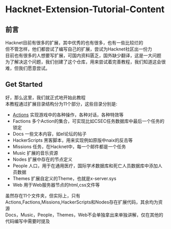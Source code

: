 # Hacknet-Extension-Tutorial-Content

## 前言  
Hacknet目前有很多的扩展，其中优秀的也有很多，也有一些比较烂的  
但不管怎样，他们都尝试了编写自己的扩展，尝试为Hacknet社区出一份力  
目前也有很多的人想要写扩展，可国内资料匮乏，国外缺少翻译，这是一大问题  
为了解决这个问题，我们创建了这个仓库，用来尝试着完善教程，我们知道这会很难，但我们愿意尝试。

## Get Started  
好，那么这里，我们就正式地开始此教程  
本教程通过扩展目录结构分为11个部分，这些目录分别是:  
- [Actions](./Actions.md) 实现游戏中的各种操作，各种对话，各种特效等  
- Factions 多个Action的集合，可实现比如CSEC任务数据库中最后一个任务的锁定  
- Docs 一些文本内容，如el论坛的帖子  
- HackerScripts 黑客脚本，用来实现例如原版中naix的反击等  
- Missions 任务，在Hacknet中，每一个邮件都是一个任务  
- Music 扩展的音乐资源
- Nodes 扩展中存在的节点定义
- People 人口，用于在通用医疗，国际学术数据库和死亡人员数据库中添加人员数据
- Themes 扩展自定义的Theme，也就是x-server.sys
- Web 用于Web服务器节点的html,css文件等  

虽然存在11个文件夹，但实际上，只有Actions,Factions,Missions,HackerScripts和Nodes存在扩展代码，其余均为资源  
Docs，Music，People，Themes，Web不会单独拿出来单独讲解，仅在其他的代码编写中需要时提及  
